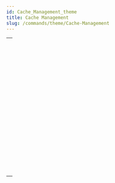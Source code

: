 ```yaml
---
id: Cache_Management_theme
title: Cache Management
slug: /commands/theme/Cache-Management
---
```


|                                                                                                                                         |
| --------------------------------------------------------------------------------------------------------------------------------------- |
| [<!-- INCLUDE #_command_.ADJUST BLOBS CACHE PRIORITY.Syntax -->](../../commands-legacy/adjust-blobs-cache-priority.md)<br/>             |
| [<!-- INCLUDE #_command_.ADJUST INDEX CACHE PRIORITY.Syntax -->](../../commands-legacy/adjust-index-cache-priority.md)<br/>             |
| [<!-- INCLUDE #_command_.ADJUST TABLE CACHE PRIORITY.Syntax -->](../../commands-legacy/adjust-table-cache-priority.md)<br/>             |
| [<!-- INCLUDE #_command_.Cache info.Syntax -->](../../commands-legacy/cache-info.md)<br/>                                               |
| [<!-- INCLUDE #_command_.FLUSH CACHE.Syntax -->](../../commands-legacy/flush-cache.md)<br/>                                             |
| [<!-- INCLUDE #_command_.Get adjusted blobs cache priority.Syntax -->](../../commands-legacy/get-adjusted-blobs-cache-priority.md)<br/> |
| [<!-- INCLUDE #_command_.Get adjusted index cache priority.Syntax -->](../../commands-legacy/get-adjusted-index-cache-priority.md)<br/> |
| [<!-- INCLUDE #_command_.Get adjusted table cache priority.Syntax -->](../../commands-legacy/get-adjusted-table-cache-priority.md)<br/> |
| [<!-- INCLUDE #_command_.Get cache size.Syntax -->](../../commands-legacy/get-cache-size.md)<br/>                                       |
| [<!-- INCLUDE #_command_.MEMORY STATISTICS.Syntax -->](../../commands-legacy/memory-statistics.md)<br/>                                 |
| [<!-- INCLUDE #_command_.SET BLOBS CACHE PRIORITY.Syntax -->](../../commands-legacy/set-blobs-cache-priority.md)<br/>                   |
| [<!-- INCLUDE #_command_.SET CACHE SIZE.Syntax -->](../../commands-legacy/set-cache-size.md)<br/>                                       |
| [<!-- INCLUDE #_command_.SET INDEX CACHE PRIORITY.Syntax -->](../../commands-legacy/set-index-cache-priority.md)<br/>                   |
| [<!-- INCLUDE #_command_.SET TABLE CACHE PRIORITY.Syntax -->](../../commands-legacy/set-table-cache-priority.md)<br/>                   |

